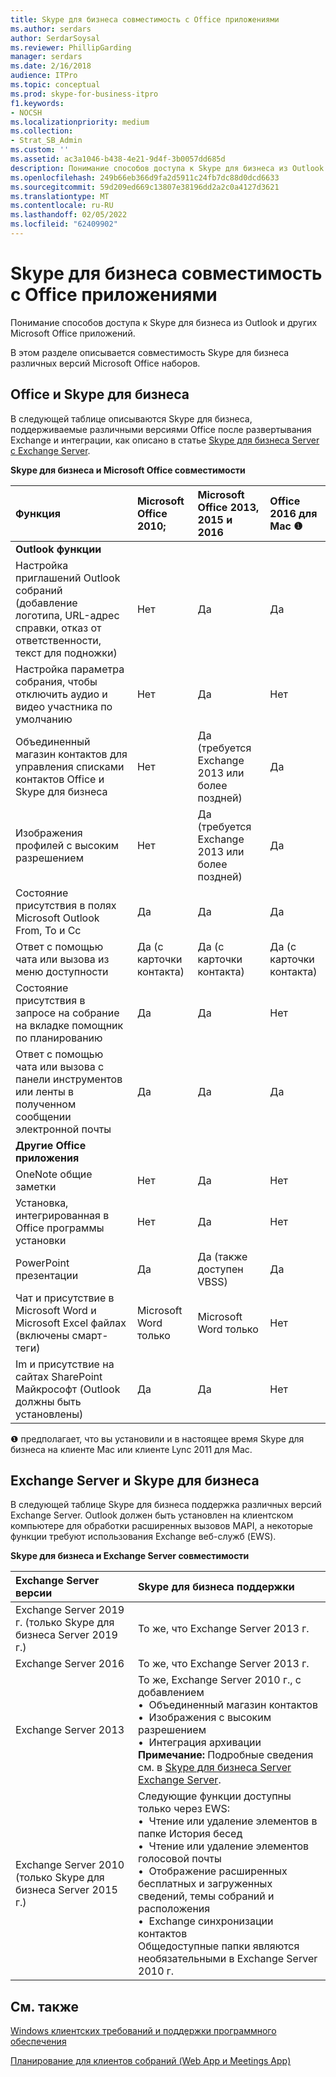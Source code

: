 ```yaml
---
title: Skype для бизнеса совместимость с Office приложениями
ms.author: serdars
author: SerdarSoysal
ms.reviewer: PhillipGarding
manager: serdars
ms.date: 2/16/2018
audience: ITPro
ms.topic: conceptual
ms.prod: skype-for-business-itpro
f1.keywords:
- NOCSH
ms.localizationpriority: medium
ms.collection:
- Strat_SB_Admin
ms.custom: ''
ms.assetid: ac3a1046-b438-4e21-9d4f-3b0057dd685d
description: Понимание способов доступа к Skype для бизнеса из Outlook и других Microsoft Office приложений.
ms.openlocfilehash: 249b66eb366d9fa2d5911c24fb7dc88d0dcd6633
ms.sourcegitcommit: 59d209ed669c13807e38196dd2a2c0a4127d3621
ms.translationtype: MT
ms.contentlocale: ru-RU
ms.lasthandoff: 02/05/2022
ms.locfileid: "62409902"
---
```

# <a name="skype-for-business-compatibility-with-office-apps"></a>Skype для бизнеса совместимость с Office приложениями
 
Понимание способов доступа к Skype для бизнеса из Outlook и других Microsoft Office приложений.
  
В этом разделе описывается совместимость Skype для бизнеса различных версий Microsoft Office наборов. 
  
## <a name="office-and-skype-for-business"></a>Office и Skype для бизнеса

В следующей таблице описываются Skype для бизнеса, поддерживаемые различными версиями Office после развертывания Exchange и интеграции, как описано в статье [Skype для бизнеса Server с Exchange Server](../../deploy/integrate-with-exchange-server/integrate-with-exchange-server.md).
  
**Skype для бизнеса и Microsoft Office совместимости**

|**Функция**|**Microsoft Office 2010;**|**Microsoft Office 2013, 2015 и 2016**|**Office 2016 для Mac** &#x2776; |
|:-----|:-----|:-----|:-----|
|**Outlook функции** ||||
|Настройка приглашений Outlook собраний (добавление логотипа, URL-адрес справки, отказ от ответственности, текст для подножки)  |Нет  |Да   |Да|
|Настройка параметра собрания, чтобы отключить аудио и видео участника по умолчанию    |Нет    |Да    |Нет    |
|Объединенный магазин контактов для управления списками контактов Office и Skype для бизнеса    |Нет    |Да (требуется Exchange 2013 или более поздней)    |Да    |
|Изображения профилей с высоким разрешением    |Нет    |Да (требуется Exchange 2013 или более поздней)    |Да    |
|Состояние присутствия в полях Microsoft Outlook From, To и Cc    |Да    |Да    |Да    |
|Ответ с помощью чата или вызова из меню доступности    |Да (с карточки контакта)    |Да (с карточки контакта)    |Да (с карточки контакта)    |
|Состояние присутствия в запросе на собрание на вкладке помощник по планированию    |Да    |Да    |Нет    |
|Ответ с помощью чата или вызова с панели инструментов или ленты в полученном сообщении электронной почты    |Да    |Да    |Да    |
|**Другие Office приложения**   ||||
|OneNote общие заметки    |Нет    |Да    |Нет    |
|Установка, интегрированная в Office программы установки    |Нет    |Да    |Нет    |
|PowerPoint презентации    |Да    |Да (также доступен VBSS)    |Да    |
|Чат и присутствие в Microsoft Word и Microsoft Excel файлах (включены смарт-теги)    |Microsoft Word только    |Microsoft Word только    |Нет    |
|Im и присутствие на сайтах SharePoint Майкрософт (Outlook должны быть установлены)    |Да    |Да    |Нет    |
   
&#x2776; предполагает, что вы установили и в настоящее время Skype для бизнеса на клиенте Mac или клиенте Lync 2011 для Mac.
  
## <a name="exchange-server-and-skype-for-business"></a>Exchange Server и Skype для бизнеса

В следующей таблице Skype для бизнеса поддержка различных версий Exchange Server. Outlook должен быть установлен на клиентском компьютере для обработки расширенных вызовов MAPI, а некоторые функции требуют использования Exchange веб-служб (EWS).
  
**Skype для бизнеса и Exchange Server совместимости**

|**Exchange Server версии**|**Skype для бизнеса поддержки**|
|:-----|:-----|
|Exchange Server 2019 г. (только Skype для бизнеса Server 2019 г.) |То же, что Exchange Server 2013 г.    |
|Exchange Server 2016    |То же, что Exchange Server 2013 г.  <br/> |
|Exchange Server 2013  <br/> |То же, Exchange Server 2010 г., с добавлением  <br/>&bull;&nbsp;&nbsp;Объединенный магазин контактов  <br/>&bull;&nbsp;&nbsp;Изображения с высоким разрешением  <br/>&bull;&nbsp;&nbsp;Интеграция архивации  <br/> **Примечание:** Подробные сведения см. в [Skype для бизнеса Server Exchange Server](../../deploy/integrate-with-exchange-server/integrate-with-exchange-server.md).  <br/> |
|Exchange Server 2010  <br/>(только Skype для бизнеса Server 2015 г.) |Следующие функции доступны только через EWS:  <br/>&bull;&nbsp;&nbsp;Чтение или удаление элементов в папке История бесед  <br/>&bull;&nbsp;&nbsp;Чтение или удаление элементов голосовой почты  <br/>&bull;&nbsp;&nbsp;Отображение расширенных бесплатных и загруженных сведений, темы собраний и расположения  <br/>&bull;&nbsp;&nbsp;Exchange синхронизации контактов  <br/> Общедоступные папки являются необязательными в Exchange Server 2010 г.  <br/> |
   
## <a name="see-also"></a>См. также
 
[Windows клиентских требований и поддержки программного обеспечения](windows-requirements.md)
  
[Планирование для клиентов собраний (Web App и Meetings App)](meetings-clients.md)

